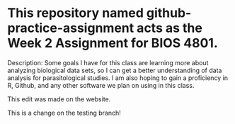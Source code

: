 # This repository named github-practice-assignment acts as the Week 2 Assignment for BIOS 4801.

Description: Some goals I have for this class are learning more about analyzing biological data sets, so I can get a better understanding of data analysis for parasitological studies. I am also hoping to gain a proficiency in R, Github, and any other software we plan on using in this class.

This edit was made on the website.

This is a change on the testing branch!
